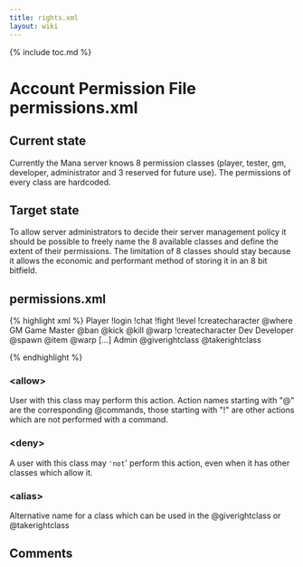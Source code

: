 ```yaml
---
title: rights.xml
layout: wiki
---
```

{% include toc.md %}
#  Account Permission File permissions.xml

##  Current state
Currently the Mana server knows 8 permission classes (player, tester, gm, developer, administrator and 3 reserved for future use). The permissions of every class are hardcoded.

##  Target state
To allow server administrators to decide their server management policy it should be possible to freely name the 8 available classes and define the extent of their permissions. The limitation of 8 classes should stay because it allows the economic and performant method of storing it in an 8 bit bitfield.

##  permissions.xml
{% highlight xml %}
<permissions>
 <class level="1">
  <alias>Player</alias>
  <allow>!login</allow>
  <allow>!chat</allow>
  <allow>!fight</allow>
  <allow>!level</allow>
  <allow>!createcharacter</allow>
  <allow>@where</allow>
 </class>
 <class level="2">
  <alias>GM</alias>
  <alias>Game Master</alias>
  <allow>@ban</allow>
  <allow>@kick</allow>
  <allow>@kill</allow>
  <allow>@warp</allow>
  <deny>!createcharacter</deny>
 </class>
 <class level="3">
  <alias>Dev</alias>
  <alias>Developer</alias>
  <allow>@spawn</allow>
  <allow>@item</allow>
  <allow>@warp</allow>
 </class>
[...]
 <class level="8">
  <alias>Admin</alias>
  <allow>@giverightclass</allow>
  <allow>@takerightclass</allow>
 </class>
</permissions>

{% endhighlight %}

###  &lt;allow&gt;
User with this class may perform this action. Action names starting with "@" are the corresponding @commands, those starting with "!" are other actions which are not performed with a command.

###  &lt;deny&gt;
A user with this class may `'not`' perform this action, even when it has other classes which allow it.

###  &lt;alias&gt;
Alternative name for a class which can be used in the @giverightclass or @takerightclass

##  Comments

